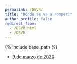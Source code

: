 ```yaml
---
permalink: /DSVR/
title: "Dónde se va a romper:"
author_profile: false
redirect_from: 
  - /DSVR.html
  - /DSVR
---
```


{% include base_path %}

- [9 de marzo de 2020](https://docs.google.com/forms/d/e/1FAIpQLSfzeWiyitGmLnQHI8qK53vOzAuSo-jNyptbaEbtUnMJZ3U4zg/viewform?usp=sf_link)
